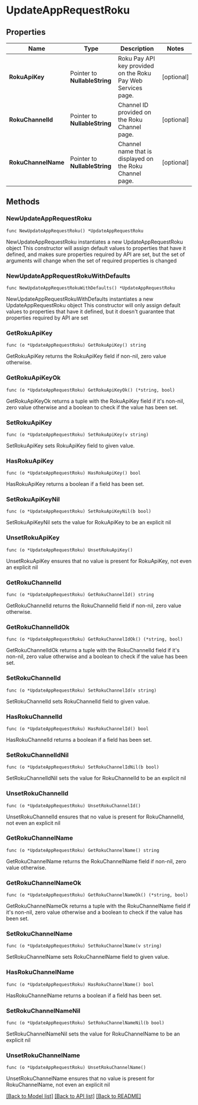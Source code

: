 # UpdateAppRequestRoku

## Properties

Name | Type | Description | Notes
------------ | ------------- | ------------- | -------------
**RokuApiKey** | Pointer to **NullableString** | Roku Pay API key provided on the Roku Pay Web Services page. | [optional] 
**RokuChannelId** | Pointer to **NullableString** | Channel ID provided on the Roku Channel page. | [optional] 
**RokuChannelName** | Pointer to **NullableString** | Channel name that is displayed on the Roku Channel page. | [optional] 

## Methods

### NewUpdateAppRequestRoku

`func NewUpdateAppRequestRoku() *UpdateAppRequestRoku`

NewUpdateAppRequestRoku instantiates a new UpdateAppRequestRoku object
This constructor will assign default values to properties that have it defined,
and makes sure properties required by API are set, but the set of arguments
will change when the set of required properties is changed

### NewUpdateAppRequestRokuWithDefaults

`func NewUpdateAppRequestRokuWithDefaults() *UpdateAppRequestRoku`

NewUpdateAppRequestRokuWithDefaults instantiates a new UpdateAppRequestRoku object
This constructor will only assign default values to properties that have it defined,
but it doesn't guarantee that properties required by API are set

### GetRokuApiKey

`func (o *UpdateAppRequestRoku) GetRokuApiKey() string`

GetRokuApiKey returns the RokuApiKey field if non-nil, zero value otherwise.

### GetRokuApiKeyOk

`func (o *UpdateAppRequestRoku) GetRokuApiKeyOk() (*string, bool)`

GetRokuApiKeyOk returns a tuple with the RokuApiKey field if it's non-nil, zero value otherwise
and a boolean to check if the value has been set.

### SetRokuApiKey

`func (o *UpdateAppRequestRoku) SetRokuApiKey(v string)`

SetRokuApiKey sets RokuApiKey field to given value.

### HasRokuApiKey

`func (o *UpdateAppRequestRoku) HasRokuApiKey() bool`

HasRokuApiKey returns a boolean if a field has been set.

### SetRokuApiKeyNil

`func (o *UpdateAppRequestRoku) SetRokuApiKeyNil(b bool)`

 SetRokuApiKeyNil sets the value for RokuApiKey to be an explicit nil

### UnsetRokuApiKey
`func (o *UpdateAppRequestRoku) UnsetRokuApiKey()`

UnsetRokuApiKey ensures that no value is present for RokuApiKey, not even an explicit nil
### GetRokuChannelId

`func (o *UpdateAppRequestRoku) GetRokuChannelId() string`

GetRokuChannelId returns the RokuChannelId field if non-nil, zero value otherwise.

### GetRokuChannelIdOk

`func (o *UpdateAppRequestRoku) GetRokuChannelIdOk() (*string, bool)`

GetRokuChannelIdOk returns a tuple with the RokuChannelId field if it's non-nil, zero value otherwise
and a boolean to check if the value has been set.

### SetRokuChannelId

`func (o *UpdateAppRequestRoku) SetRokuChannelId(v string)`

SetRokuChannelId sets RokuChannelId field to given value.

### HasRokuChannelId

`func (o *UpdateAppRequestRoku) HasRokuChannelId() bool`

HasRokuChannelId returns a boolean if a field has been set.

### SetRokuChannelIdNil

`func (o *UpdateAppRequestRoku) SetRokuChannelIdNil(b bool)`

 SetRokuChannelIdNil sets the value for RokuChannelId to be an explicit nil

### UnsetRokuChannelId
`func (o *UpdateAppRequestRoku) UnsetRokuChannelId()`

UnsetRokuChannelId ensures that no value is present for RokuChannelId, not even an explicit nil
### GetRokuChannelName

`func (o *UpdateAppRequestRoku) GetRokuChannelName() string`

GetRokuChannelName returns the RokuChannelName field if non-nil, zero value otherwise.

### GetRokuChannelNameOk

`func (o *UpdateAppRequestRoku) GetRokuChannelNameOk() (*string, bool)`

GetRokuChannelNameOk returns a tuple with the RokuChannelName field if it's non-nil, zero value otherwise
and a boolean to check if the value has been set.

### SetRokuChannelName

`func (o *UpdateAppRequestRoku) SetRokuChannelName(v string)`

SetRokuChannelName sets RokuChannelName field to given value.

### HasRokuChannelName

`func (o *UpdateAppRequestRoku) HasRokuChannelName() bool`

HasRokuChannelName returns a boolean if a field has been set.

### SetRokuChannelNameNil

`func (o *UpdateAppRequestRoku) SetRokuChannelNameNil(b bool)`

 SetRokuChannelNameNil sets the value for RokuChannelName to be an explicit nil

### UnsetRokuChannelName
`func (o *UpdateAppRequestRoku) UnsetRokuChannelName()`

UnsetRokuChannelName ensures that no value is present for RokuChannelName, not even an explicit nil

[[Back to Model list]](../README.md#documentation-for-models) [[Back to API list]](../README.md#documentation-for-api-endpoints) [[Back to README]](../README.md)


